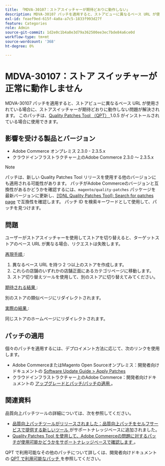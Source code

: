 ```yaml
---
title: 「MDVA-30107：ストアスイッチャーが期待どおりに動作しない」
description: MDVA-30107 パッチを適用すると、ストアビューに異なるベース URL が使用されている場合に、ストアスイッチャーが期待どおりに動作しない問題が解決されます。 このパッチは、[Quality Patches Tool （QPT） ] （/help/announcements/adobe-commerce-announcements/magento-quality-patches-released-new-tool-to-self-serve-quality-patches.md） 1.0.5 がインストールされている場合に利用できます。
exl-id: feaef9ed-615f-4a0a-a7c5-1833f993d27f
feature: Categories
role: Admin
source-git-commit: 1d2e0c1b4a8e3d79a362500ee3ec7bde84a6ce0d
workflow-type: tm+mt
source-wordcount: '368'
ht-degree: 0%

---
```


# MDVA-30107：ストア スイッチャーが正常に動作しません

MDVA-30107 パッチを適用すると、ストアビューに異なるベース URL が使用されている場合に、ストアスイッチャーが期待どおりに動作しない問題が解決されます。 このパッチは、[Quality Patches Tool （QPT） ](/help/announcements/adobe-commerce-announcements/magento-quality-patches-released-new-tool-to-self-serve-quality-patches.md)1.0.5 がインストールされている場合に使用できます。

## 影響を受ける製品とバージョン

* Adobe Commerce オンプレミス 2.3.0 - 2.3.5.x
* クラウドインフラストラクチャー上のAdobe Commerce 2.3.0 ～ 2.3.5.x

>[!NOTE]
>
>パッチは、新しい Quality Patches Tool リリースを使用する他のバージョンにも適用される可能性があります。 パッチがAdobe Commerceのバージョンと互換性があるかどうかを確認するには、`magento/quality-patches` パッケージを最新バージョンに更新し、[[!DNL Quality Patches Tool]: Search for patches page](https://devdocs.magento.com/quality-patches/tool.html#patch-grid) で互換性を確認します。 パッチ ID を検索キーワードとして使用して、パッチを見つけます。

## 問題

ユーザーがストアスイッチャーを使用してストアを切り替えると、ターゲットストアのベース URL が異なる場合、リクエストは失敗します。

<u> 再現手順 </u>:

1. 異なるベース URL を持つ 2 つ以上のストアを作成します。
1. これらの店舗のいずれかの店舗正面にあるカテゴリページに移動します。
1. ストア切り替えツールを使用して、別のストアに切り替えてみてください。

<u> 期待される結果 </u>:

別のストアの類似ページにリダイレクトされます。

<u> 実際の結果 </u>:

同じストアのホームページにリダイレクトされます。

## パッチの適用

個々のパッチを適用するには、デプロイメント方法に応じて、次のリンクを使用します。

* Adobe CommerceまたはMagento Open Sourceオンプレミス：開発者向けドキュメントの [Software Update Guide > Apply Patches](https://devdocs.magento.com/guides/v2.4/comp-mgr/patching/mqp.html)
* クラウドインフラストラクチャー上のAdobe Commerce：開発者向けドキュメントの [ アップグレードとパッチ/パッチの適用 ](https://devdocs.magento.com/cloud/project/project-patch.html)。

## 関連資料

品質向上パッチツールの詳細については、次を参照してください。

* [ 品質向上パッチツールがリリースされました：品質向上パッチをセルフサービスで提供する新しいツール ](/help/announcements/adobe-commerce-announcements/magento-quality-patches-released-new-tool-to-self-serve-quality-patches.md) がサポートナレッジベースに追加されました。
* [Quality Patches Tool を使用して、Adobe Commerceの問題に対するパッチが使用可能かどうかをサポートナレッジベースで確認します ](/help/support-tools/patches-available-in-qpt-tool/check-patch-for-magento-issue-with-magento-quality-patches.md)。

QPT で利用可能なその他のパッチについて詳しくは、開発者向けドキュメントの [QPT で利用可能なパッチ ](https://devdocs.magento.com/quality-patches/tool.html#patch-grid) を参照してください。
